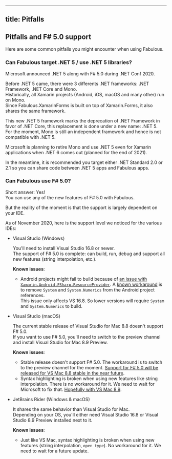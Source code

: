 -----
title: Pitfalls
-----

## Pitfalls and F# 5.0 support

Here are some common pitfalls you might encounter when using Fabulous.

### Can Fabulous target .NET 5 / use .NET 5 libraries?

Microsoft announced .NET 5 along with F# 5.0 during .NET Conf 2020.

Before .NET 5 came, there were 3 differents .NET frameworks: .NET Framework, .NET Core and Mono.  
Historically, all Xamarin projects (Android, iOS, macOS and many other) run on Mono.  
Since Fabulous.XamarinForms is built on top of Xamarin.Forms, it also shares the same framework.

This new .NET 5 framework marks the deprecation of .NET Framework in favor of .NET Core, this replacement is done under a new name: .NET 5.  
For the moment, Mono is still an independent framework and hence is not compatible with .NET 5.

Microsoft is planning to retire Mono and use .NET 5 even for Xamarin applications when .NET 6 comes out (planned for the end of 2021).

In the meantime, it is recommended you target either .NET Standard 2.0 or 2.1 so you can share code between .NET 5 apps and Fabulous apps.

### Can Fabulous use F# 5.0?

Short answer: Yes!  
You can use any of the new features of F# 5.0 with Fabulous.

But the reality of the moment is that the support is largely dependent on your IDE.

As of November 2020, here is the support level we noticed for the various IDEs:

- Visual Studio (Windows)

    You'll need to install Visual Studio 16.8 or newer.  
    The support of F# 5.0 is complete: can build, run, debug and support all new features (string interpolation, etc.).

    **Known issues**:
    - Android projects might fail to build because of [an issue with `Xamarin.Android.FSharp.ResourceProvider`](https://github.com/xamarin/Xamarin.Android.FSharp.ResourceProvider/issues/9). A [known workaround](https://github.com/fsprojects/Fabulous/issues/813#issuecomment-726210183) is to remove `System` and `System.Numerics` from the Android project references.  
    This issue only affects VS 16.8. So lower versions will require `System` and `System.Numerics` to build.

- Visual Studio (macOS)

    The current stable release of Visual Studio for Mac 8.8 doesn't support F# 5.0.  
    If you want to use F# 5.0, you'll need to switch to the preview channel and install Visual Studio for Mac 8.9 Preview.

    **Known issues**:
    - Stable release doesn't support F# 5.0. The workaround is to switch to the preview channel for the moment. [Support for F# 5.0 will be released for VS Mac 8.8 stable in the near future](https://github.com/mono/mono/pull/20511#issuecomment-729170963).
    - Syntax highlighting is broken when using new features like string interpolation. There is no workaround for it. We need to wait for Microsoft to fix that. [Hopefully with VS Mac 8.9](https://github.com/mono/mono/pull/20511#issuecomment-729212506).

- JetBrains Rider (Windows & macOS)

    It shares the same behavior than Visual Studio for Mac.  
    Depending on your OS, you'll either need Visual Studio 16.8 or Visual Studio 8.9 Preview installed next to it.

    **Known issues**:
    - Just like VS Mac, syntax highlighting is broken when using new features (string interpolation, `open type`). No workaround for it. We need to wait for a future update.